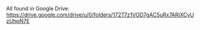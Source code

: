 All found in Google Drive: https://drive.google.com/drive/u/0/folders/172T7z1VOD7gAC5uRx7ARjXCyUzUhpN7E
